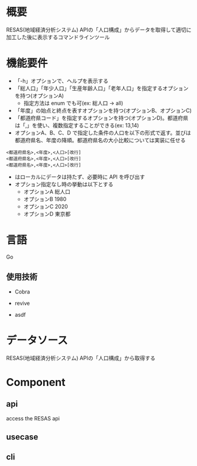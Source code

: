 # 概要
RESAS(地域経済分析システム) APIの「人口構成」からデータを取得して適切に加工した後に表示するコマンドラインツール

# 機能要件
- 「-h」オプションで、ヘルプを表示する
- 「総人口」「年少人口」「生産年齢人口」「老年人口」を指定するオプションを持つ(オプションA)
    - 指定方法は enum でも可(ex: 総人口 → all)
- 「年度」の始点と終点を表すオプションを持つ(オプションB、オプションC)
- 「都道府県コード」を指定するオプションを持つ(オプションD)。都道府県は「,」を使い、複数指定することができる(ex: 13,14)
- オプションA、B、C、D で指定した条件の人口を以下の形式で返す。並びは都道府県名、年度の降順。都道府県名の大小比較については実装に任せる

```
<都道府県名>,<年度>,<人口>[改行]
<都道府県名>,<年度>,<人口>[改行]
<都道府県名>,<年度>,<人口>[改行]
```

- はローカルにデータは持たず、必要時に API を呼び出す
- オプション指定なし時の挙動は以下とする
    - オプションA 総人口
    - オプションB 1980
    - オプションC 2020
    - オプションD 東京都


# 言語
Go

## 使用技術
* Cobra

* revive
* asdf


# データソース
RESAS(地域経済分析システム) APIの「人口構成」から取得する

# Component
## api
access the RESAS api
## usecase

## cli


